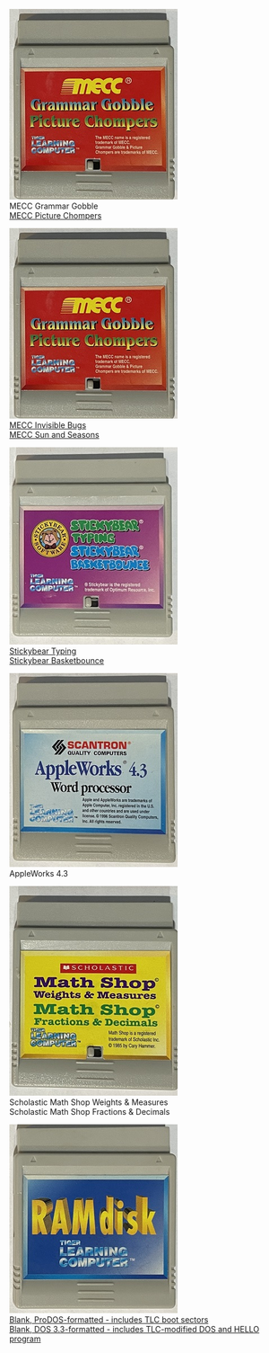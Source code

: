 ![MECC Grammar Gobble Picture Chompers Cartridge](/doc/images/MECCGrammarGobblePictureChompers.jpg)  
  MECC Grammar Gobble  
  [MECC Picture Chompers](/file/K.CHOMP.dsk)

![MECC Invisible Bugs Sun and Seasons Cartridge](/doc/images/MECCGrammarGobblePictureChompers.jpg)  
  [MECC Invisible Bugs](/file/INVISIBLE.BUGS.dsk)  
  [MECC Sun and Seasons](/file/SEASONS.dsk)

![Stickybear Typing Basketbounce Cartridge](/doc/images/Stickybear.jpg)  
  [Stickybear Typing](/file/STICKYBEAR.TYPING.dsk)  
  [Stickybear Basketbounce](/file/BASKET.BOUNCE.dsk)

![AppleWorks 4.3 Cartridge](/doc/images/AppleWorks.jpg)  
  AppleWorks 4.3

![Scholastic Math Cartridge](/doc/images/ScholasticMath.jpg)  
  Scholastic Math Shop Weights & Measures  
  Scholastic Math Shop Fractions & Decimals

![RAM disk](/doc/images/RAMDisk.jpg)  
  [Blank, ProDOS-formatted - includes TLC boot sectors](https://github.com/david-schmidt/tlc-apple2/blob/main/file/RAMDisk.po)  
  [Blank, DOS 3.3-formatted - includes TLC-modified DOS and HELLO program](https://github.com/david-schmidt/tlc-apple2/blob/main/file/RAMDOS.dsk)  

